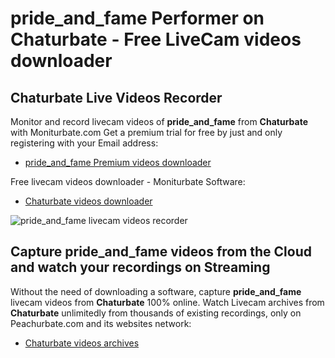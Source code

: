 # pride_and_fame Performer on Chaturbate - Free LiveCam videos downloader

## Chaturbate Live Videos Recorder

Monitor and record livecam videos of **pride_and_fame** from **Chaturbate** with Moniturbate.com
Get a premium trial for free by just and only registering with your Email address:
* [pride_and_fame Premium videos downloader](https://moniturbate.com/request-demo-licence-key.html)

Free livecam videos downloader - Moniturbate Software:
* [Chaturbate videos downloader](https://moniturbate.com/moniturbate-download-software.html)

![pride_and_fame livecam videos recorder](https://peachurnet.com/templates/moniturbate-software.png)


## Capture pride_and_fame videos from the Cloud and watch your recordings on Streaming

Without the need of downloading a software, capture **pride_and_fame** livecam videos from **Chaturbate** 100% online.
Watch Livecam archives from **Chaturbate** unlimitedly from thousands of existing recordings, only on Peachurbate.com and its websites network:
* [Chaturbate videos archives](https://peachurnet.com/)